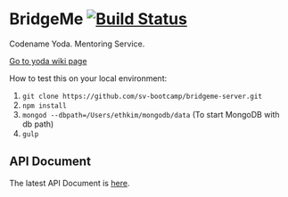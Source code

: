 # BridgeMe  [![Build Status](https://travis-ci.org/sv-bootcamp/bridgeme-server.svg?branch=master)](https://travis-ci.org/sv-bootcamp/bridgeme-server)
Codename Yoda. Mentoring Service.

[Go to yoda wiki page](https://github.com/sv-bootcamp/wiki/wiki/Project-Yoda)

How to test this on your local environment:

1. `git clone https://github.com/sv-bootcamp/bridgeme-server.git` 
2. `npm install` 
3. `mongod --dbpath=/Users/ethkim/mongodb/data` (To start MongoDB with db path)
3. `gulp` 

## API Document
The latest API Document is [here](https://brdgeme.com).
